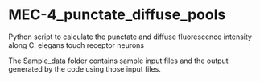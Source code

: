 # MEC-4_punctate_diffuse_pools
Python script to calculate the punctate and diffuse fluorescence intensity along C. elegans touch receptor neurons

The Sample_data folder contains sample input files and the output generated by the code using those input files.
